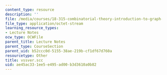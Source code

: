```yaml
---
content_type: resource
description: ''
file: /media/courses/18-315-combinatorial-theory-introduction-to-graph-theory-extremal-and-enumerative-combinatorics-spring-2005/ae45ac331ee5e495ad00b3d3610a0b82_vssver.scc
file_type: application/octet-stream
learning_resource_types:
- Lecture Notes
ocw_type: OCWFile
parent_title: Lecture Notes
parent_type: CourseSection
parent_uid: b52ccc0d-5155-38ae-219b-cf1df67d760a
resourcetype: Other
title: vssver.scc
uid: ae45ac33-1ee5-e495-ad00-b3d3610a0b82
---
```

